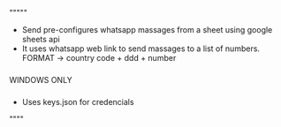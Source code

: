 """""

- Send pre-configures whatsapp massages from a sheet using google sheets api
- It uses whatsapp web link to send massages to a list of numbers. FORMAT -> country code + ddd + number
###
WINDOWS ONLY
###
- Uses keys.json for credencials

""""



